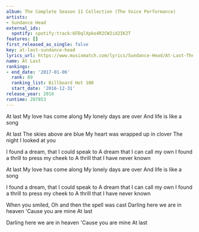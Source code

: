 ```yaml
---
album: The Complete Season 11 Collection (The Voice Performance)
artists:
- Sundance Head
external_ids:
  spotify: spotify:track:6FDqlXpko4R2CW2id2IK2T
features: []
first_released_as_single: false
key: at-last-sundance-head
lyrics_url: https://www.musixmatch.com/lyrics/Sundance-Head/At-Last-The-Voice-Performance
name: At Last
rankings:
- end_date: '2017-01-06'
  rank: 89
  ranking_list: Billboard Hot 100
  start_date: '2016-12-31'
release_year: 2016
runtime: 207853
---
```

At last
My love has come along
My lonely days are over
And life is like a song

At last
The skies above are blue
My heart was wrapped up in clover
The night I looked at you

I found a dream, that I could speak to
A dream that I can call my own
I found a thrill to press my cheek to
A thrill that I have never known

At last
My love has come along
My lonely days are over
And life is like a song

I found a dream, that I could speak to
A dream that I can call my own
I found a thrill to press my cheek to
A thrill that I have never known

When you smiled,
Oh and then the spell was cast
Darling here we are in heaven
'Cause you are mine
At last

Darling here we are in heaven
'Cause you are mine
At last
